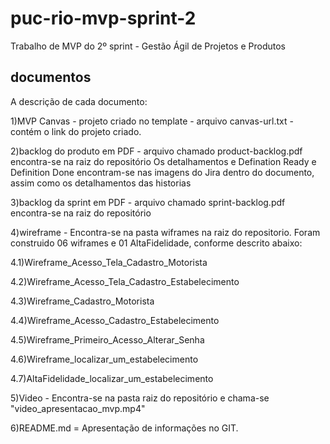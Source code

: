 # puc-rio-mvp-sprint-2
Trabalho de MVP do 2º sprint - Gestão Ágil de Projetos e Produtos 

## documentos
A descrição de cada documento:

1)MVP Canvas - projeto criado no template - arquivo canvas-url.txt - contém o link do projeto criado.

2)backlog do produto em PDF - arquivo chamado product-backlog.pdf  encontra-se na raiz do repositório
  Os detalhamentos e Defination Ready e Definition Done encontram-se nas imagens do Jira dentro do documento, assim como os detalhamentos das historias

3)backlog da sprint em PDF - arquivo chamado sprint-backlog.pdf encontra-se na raiz do repositório

4)wireframe - Encontra-se na pasta wiframes na raiz do repositorio.
Foram construido 06 wiframes e 01 AltaFidelidade, conforme descrito abaixo:

  4.1)Wireframe_Acesso_Tela_Cadastro_Motorista

  4.2)Wireframe_Acesso_Tela_Cadastro_Estabelecimento

  4.3)Wireframe_Cadastro_Motorista

  4.4)Wireframe_Acesso_Cadastro_Estabelecimento

  4.5)Wireframe_Primeiro_Acesso_Alterar_Senha

  4.6)Wireframe_localizar_um_estabelecimento
  
  4.7)AltaFidelidade_localizar_um_estabelecimento

5)Video - Encontra-se na pasta raiz do repositório e chama-se "video_apresentacao_mvp.mp4"

6)README.md = Apresentação de informações no GIT.